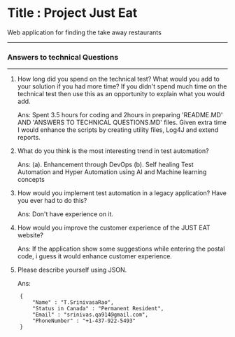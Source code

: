 # Title : Project Just Eat
Web application for finding the take away restaurants

---
### Answers to technical Questions
---
1.	How long did you spend on the technical test? What would you add to your solution if you had more time? 
	If you didn't spend much time on the technical test then use this as an opportunity to explain what you would add.	
	
	Ans: Spent 3.5 hours for coding and 2hours in preparing 'README.MD' AND 'ANSWERS TO TECHNICAL QUESTIONS.MD' files.
	Given extra time I would enhance the scripts by creating utility files, Log4J and extend reports.
	
2.	What do you think is the most interesting trend in test automation?
	
	Ans:	(a). Enhancement through DevOps
			(b). Self healing Test Automation and Hyper Automation using AI and Machine learning concepts

3.	How would you implement test automation in a legacy application? Have you ever had to do this?
	
	Ans: Don't have experience on it.
	
4.	How would you improve the customer experience of the JUST EAT website?
	
	Ans: If the application show some suggestions while entering the postal code, i guess it would enhance customer experience.
	
5.	Please describe yourself using JSON.

	Ans:
```
	{
		"Name" : "T.SrinivasaRao",
		"Status in Canada" : "Permanent Resident",
		"Email" : "srinivas.qa914@gmail.com",
		"PhoneNumber" : "+1-437-922-5493"
	}
```